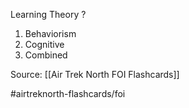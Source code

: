Learning Theory
?
1. Behaviorism
2. Cognitive
3. Combined
<!--SR:!2022-09-30,1,210-->

Source: [[Air Trek North FOI Flashcards]]

#airtreknorth-flashcards/foi